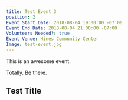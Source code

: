```yaml
---
title: Test Event 3
position: 2
Event Start Date: 2018-08-04 19:00:00 -07:00
Event End Date: 2018-08-04 21:00:00 -07:00
Volunteers Needed?: true
Event Venue: Hines Community Center
Image: test-event.jpg
---
```


This is an awesome event.

Totally. Be there.

## Test Title
